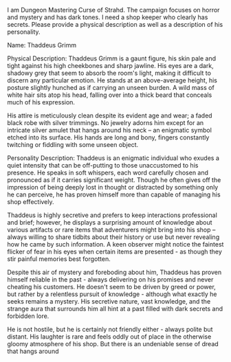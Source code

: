 I am Dungeon Mastering Curse of Strahd. The campaign focuses on horror and mystery and has dark tones. I need a shop keeper who clearly has secrets. Please provide a physical description as well as a description of his personality.

Name: Thaddeus Grimm

Physical Description: Thaddeus Grimm is a gaunt figure, his skin pale and tight against his high cheekbones and sharp jawline. His eyes are a dark, shadowy grey that seem to absorb the room's light, making it difficult to discern any particular emotion. He stands at an above-average height, his posture slightly hunched as if carrying an unseen burden. A wild mass of white hair sits atop his head, falling over into a thick beard that conceals much of his expression.

His attire is meticulously clean despite its evident age and wear; a faded black robe with silver trimmings. No jewelry adorns him except for an intricate silver amulet that hangs around his neck – an enigmatic symbol etched into its surface. His hands are long and bony, fingers constantly twitching or fiddling with some unseen object.

Personality Description: Thaddeus is an enigmatic individual who exudes a quiet intensity that can be off-putting to those unaccustomed to his presence. He speaks in soft whispers, each word carefully chosen and pronounced as if it carries significant weight. Though he often gives off the impression of being deeply lost in thought or distracted by something only he can perceive, he has proven himself more than capable of managing his shop effectively.

Thaddeus is highly secretive and prefers to keep interactions professional and brief; however, he displays a surprising amount of knowledge about various artifacts or rare items that adventurers might bring into his shop – always willing to share tidbits about their history or use but never revealing how he came by such information. A keen observer might notice the faintest flicker of fear in his eyes when certain items are presented - as though they stir painful memories best forgotten.

Despite this air of mystery and foreboding about him, Thaddeus has proven himself reliable in the past - always delivering on his promises and never cheating his customers. He doesn't seem to be driven by greed or power, but rather by a relentless pursuit of knowledge - although what exactly he seeks remains a mystery. His secretive nature, vast knowledge, and the strange aura that surrounds him all hint at a past filled with dark secrets and forbidden lore.

He is not hostile, but he is certainly not friendly either - always polite but distant. His laughter is rare and feels oddly out of place in the otherwise gloomy atmosphere of his shop. But there is an undeniable sense of dread that hangs around